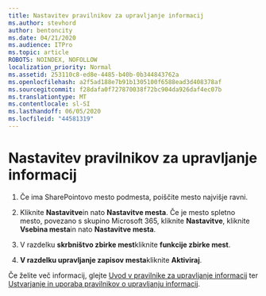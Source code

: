 ```yaml
---
title: Nastavitev pravilnikov za upravljanje informacij
ms.author: stevhord
author: bentoncity
ms.date: 04/21/2020
ms.audience: ITPro
ms.topic: article
ROBOTS: NOINDEX, NOFOLLOW
localization_priority: Normal
ms.assetid: 253110c8-ed8e-4485-b40b-0b344843762a
ms.openlocfilehash: a2f5ad188e7b91b1305100f6588ead3d408378af
ms.sourcegitcommit: f28dafa0f727870038f72bc904da926daf4ec07b
ms.translationtype: MT
ms.contentlocale: sl-SI
ms.lasthandoff: 06/05/2020
ms.locfileid: "44581319"
---
```

# <a name="set-up-information-management-policies"></a>Nastavitev pravilnikov za upravljanje informacij

1. Če ima SharePointovo mesto podmesta, poiščite mesto najvišje ravni.
    
2. Kliknite **Nastavitve**in nato **Nastavitve mesta**. Če je mesto spletno mesto, povezano s skupino Microsoft 365, kliknite **Nastavitve**, kliknite **Vsebina mesta**in nato **Nastavitve mesta**.
    
3. V razdelku **skrbništvo zbirke mest**kliknite **funkcije zbirke mest**.
    
4. **V razdelku upravljanje zapisov mesta**kliknite **Aktiviraj**.
    
Če želite več informacij, glejte [Uvod v pravilnike za upravljanje informacij](https://go.microsoft.com/fwlink/?linkid=404239) ter [Ustvarjanje in uporaba pravilnikov o upravljanju informacij](https://go.microsoft.com/fwlink/?linkid=2003916).
  

